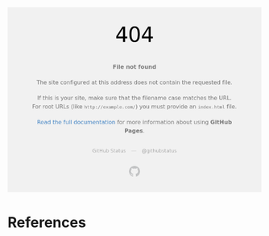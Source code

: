 [![](basics-of-panel-data_files/figure-markdown_github/unnamed-chunk-1-1.png)](https://imccart.github.io/empirical-methods/panel-data/slides-panel.html)

References
==========
